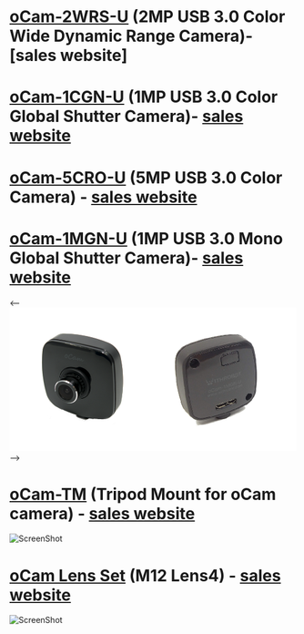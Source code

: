 # [oCam-2WRS-U](Products/oCam-2WRS-U) (2MP USB 3.0 Color Wide Dynamic Range Camera)- [sales website]

<!-- ![ScreenShot](images/oCam-2WRS-U.png) -->

# [oCam-1CGN-U](Products/oCam-1CGN-U) (1MP USB 3.0 Color Global Shutter Camera)- [sales website](http://www.hardkernel.com/main/products/prdt_info.php?g_code=G150091011568)

<!--![ScreenShot](images/oCam-1CGN-U.png)-->


# [oCam-5CRO-U](Products/oCam-5CRO-U) (5MP USB 3.0 Color Camera) - [sales website](http://www.hardkernel.com/main/products/prdt_info.php?g_code=G145231889365)

<!--![ScreenShot](images/oCam-5CRO-U_model.jpg)-->


# [oCam-1MGN-U](Products/oCam-1MGN-U) (1MP USB 3.0 Mono Global Shutter Camera)- [sales website](http://www.hardkernel.com/main/products/prdt_info.php?g_code=G147245683619)

<--![ScreenShot](images/oCam-1MGN-U.png)-->


# [oCam-TM](Products/oCam-TM) (Tripod Mount for oCam camera) - [sales website](http://www.hardkernel.com/main/products/prdt_info.php?g_code=G147320796853)

![ScreenShot](images/Mounted.jpg)

# [oCam Lens Set](Products/Lens4-8-6-3-2.6) (M12 Lens4) - [sales website](http://www.hardkernel.com/main/products/prdt_info.php?g_code=G147305973926)

![ScreenShot](images/Lens4_set.jpg)
